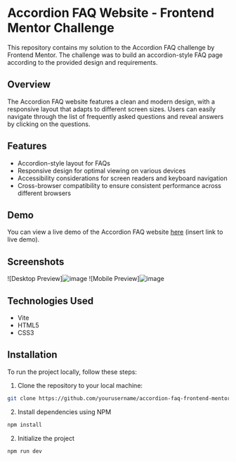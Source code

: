 # Accordion FAQ Website - Frontend Mentor Challenge

This repository contains my solution to the Accordion FAQ challenge by Frontend Mentor. The challenge was to build an accordion-style FAQ page according to the provided design and requirements.

## Overview

The Accordion FAQ website features a clean and modern design, with a responsive layout that adapts to different screen sizes. Users can easily navigate through the list of frequently asked questions and reveal answers by clicking on the questions.

## Features

- Accordion-style layout for FAQs
- Responsive design for optimal viewing on various devices
- Accessibility considerations for screen readers and keyboard navigation
- Cross-browser compatibility to ensure consistent performance across different browsers

## Demo

You can view a live demo of the Accordion FAQ website [here](#) (insert link to live demo).

## Screenshots

![Desktop Preview]![image](https://github.com/dilanrojas/faq-accordion-main/assets/99371498/cb92438c-c711-4cb3-9f0c-401e9e04cf6e)
![Mobile Preview]![image](https://github.com/dilanrojas/faq-accordion-main/assets/99371498/0085cceb-0880-462a-b7fb-4729594d4246)

## Technologies Used

- Vite
- HTML5
- CSS3

## Installation

To run the project locally, follow these steps:

1. Clone the repository to your local machine:

```bash
git clone https://github.com/yourusername/accordion-faq-frontend-mentor.git
```

2. Install dependencies using NPM

```bash
npm install
```

2. Initialize the project

```bash
npm run dev
```

